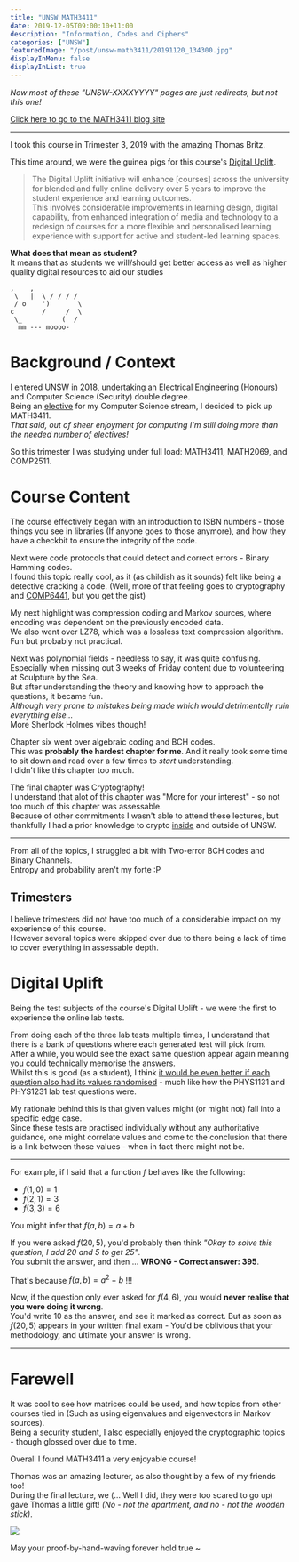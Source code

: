 ```yaml
---
title: "UNSW MATH3411"
date: 2019-12-05T09:00:10+11:00
description: "Information, Codes and Ciphers"
categories: ["UNSW"]
featuredImage: "/post/unsw-math3411/20191120_134300.jpg"
displayInMenu: false
displayInList: true
---
```


_Now most of these "UNSW-XXXXYYYY" pages are just redirects, but not this one!_

[Click here to go to the MATH3411 blog site](//featherbear.github.io/UNSW-MATH3411/)

---

I took this course in Trimester 3, 2019 with the amazing Thomas Britz.

This time around, we were the guinea pigs for this course's [Digital Uplift](https://teaching.unsw.edu.au/digital-uplift).  

> The Digital Uplift initiative will enhance [courses] across the university for blended and fully online delivery over 5 years to improve the student experience and learning outcomes.  
This involves considerable improvements in learning design, digital capability, from enhanced integration of media and technology to a redesign of courses for a more flexible and personalised learning experience with support for active and student-led learning spaces.

**What does that mean as student?**  
It means that as students we will/should get better access as well as higher quality digital resources to aid our studies

```
,    ,
 \   |  \ / / / / 
 / o    ')       \
c       /     /  \
 \_          (  /
  mm --- moooo-
```

# Background / Context

I entered UNSW in 2018, undertaking an Electrical Engineering (Honours) and Computer Science (Security) double degree.  
Being an [elective](http://legacy.handbook.unsw.edu.au/undergraduate/plans/2018/COMPY13785.html) for my Computer Science stream, I decided to pick up MATH3411.  
_That said, out of sheer enjoyment for computing I'm still doing more than the needed number of electives!_  

So this trimester I was studying under full load: MATH3411, MATH2069, and COMP2511.

# Course Content

The course effectively began with an introduction to ISBN numbers - those things you see in libraries (If anyone goes to those anymore), and how they have a checkbit to ensure the integrity of the code.  

Next were code protocols that could detect and correct errors - Binary Hamming codes.  
I found this topic really cool, as it (as childish as it sounds) felt like being a detective cracking a code. (Well, more of that feeling goes to cryptography and [COMP6441](https://featherbear.github.io/UNSW-COMP6441/), but you get the gist)

My next highlight was compression coding and Markov sources, where encoding was dependent on the previously encoded data.  
We also went over LZ78, which was a lossless text compression algorithm. Fun but probably not practical.

Next was polynomial fields - needless to say, it was quite confusing. Especially when missing out 3 weeks of Friday content due to volunteering at Sculpture by the Sea.  
But after understanding the theory and knowing how to approach the questions, it became fun.  
_Although very prone to mistakes being made which would detrimentally ruin everything else..._  
More Sherlock Holmes vibes though!

Chapter six went over algebraic coding and BCH codes.  
This was **probably the hardest chapter for me**. And it really took some time to sit down and read over a few times to _start_ understanding.  
I didn't like this chapter too much.

The final chapter was Cryptography!  
I understand that alot of this chapter was "More for your interest" - so not too much of this chapter was assessable.  
Because of other commitments I wasn't able to attend these lectures, but thankfully I had a prior knowledge to crypto [inside](https://featherbear.github.io/UNSW-COMP6441/) and outside of UNSW.

---

From all of the topics, I struggled a bit with Two-error BCH codes and Binary Channels.  
Entropy and probability aren't my forte :P

## Trimesters

I believe trimesters did not have too much of a considerable impact on my experience of this course.  
However several topics were skipped over due to there being a lack of time to cover everything in assessable depth.

# Digital Uplift

Being the test subjects of the course's Digital Uplift - we were the first to experience the online lab tests.  

From doing each of the three lab tests multiple times, I understand that there is a bank of questions where each generated test will pick from.  
After a while, you would see the exact same question appear again meaning you could technically memorise the answers.  
Whilst this is good (as a student), I think <u>it would be even better if each question also had its values randomised</u> - much like how the PHYS1131 and PHYS1231 lab test questions were.  


My rationale behind this is that given values might (or might not) fall into a specific edge case.  
Since these tests are practised individually without any authoritative guidance, one might correlate values and come to the conclusion that there is a link between those values - when in fact there might not be.

---

For example, if I said that a function $f$ behaves like the following:

* $f(1,0) = 1$
* $f(2,1) = 3$
* $f(3,3) = 6$

You might infer that $f(a,b) = a + b$  

If you were asked $f(20,5)$, you'd probably then think _"Okay to solve this question, I add 20 and 5 to get 25"_.  
You submit the answer, and then ... **WRONG - Correct answer: 395**.  

That's because $f(a,b) = a^2 - b$ !!!

Now, if the question only ever asked for $f(4,6)$, you would **never realise that you were doing it wrong**.  
You'd write 10 as the answer, and see it marked as correct. But as soon as $f(20,5)$ appears in your written final exam - You'd be oblivious that your methodology, and ultimate your answer is wrong.

---

# Farewell

It was cool to see how matrices could be used, and how topics from other courses tied in (Such as using eigenvalues and eigenvectors in Markov sources).  
Being a security student, I also especially enjoyed the cryptographic topics - though glossed over due to time.

Overall I found MATH3411 a very enjoyable course!  

Thomas was an amazing lecturer, as also thought by a few of my friends too!  
During the final lecture, we (... Well I did, they were too scared to go up) gave Thomas a little gift! _(No - not the apartment, and no - not the wooden stick)_.

![](screely-1575511118873.png)

May your proof-by-hand-waving forever hold true ~


<script type="text/javascript">window.MathJax={tex2jax:{inlineMath:[['$','$'],['\\(','\\)']]},showProcessingMessages:false,messageStyle:'none'};</script>

<script async src="https://cdn.jsdelivr.net/npm/mathjax@2.7.5/MathJax.js?config=TeX-MML-AM_CHTML" integrity="sha256-nvJJv9wWKEm88qvoQl9ekL2J+k/RWIsaSScxxlsrv8k=" crossorigin="anonymous"></script>
